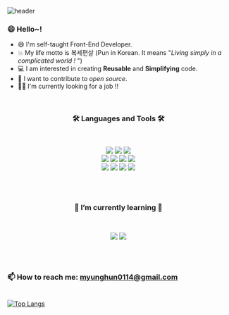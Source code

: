 ![header](https://capsule-render.vercel.app/api?type=transparent&color=91D7F2&height=200&section=header&text=Hi%20There~&gt&fontSize=100&fontColor=F2CB05&fontAlign=30&fontAlignY=35&desc=I'M%20MyungHun%20Kang&descSize=30&descAlign=70&descAlignY=55)

### 😄 Hello~!


- 😄 I'm self-taught Front-End Developer.   
- 💥 My life motto is 복세편살 (Pun in Korean. It means "*Living simply in a complicated world !* ")    
- 💻 I am interested in creating **Reusable** and **Simplifying** code.
- 👯 I want to contribute to *open source*.
- 🕵️‍♀️ I'm currently looking for a job !!


<br/>

<div align="center">
    <h3>🛠️ Languages and Tools 🛠️</h3> <br/>
 
 <img src="https://img.shields.io/badge/html5-E34F26?style=for-the-badge&logo=html5&logoColor=white"> <img src="https://img.shields.io/badge/css-1572B6?style=for-the-badge&logo=css3&logoColor=white"> <img src="https://img.shields.io/badge/JavaScript-F7DF1E?style=for-the-badge&logo=JavaScript&logoColor=white"><br/>
  <img src="https://img.shields.io/badge/React-61DAFB?style=for-the-badge&logo=React&logoColor=black"> <img src="https://img.shields.io/badge/Redux-764ABC?style=for-the-badge&logo=Redux&logoColor=white"> <img src="https://img.shields.io/badge/Redux_Saga-999999?style=for-the-badge&logo=Redux-Saga&logoColor=white"> <img src="https://img.shields.io/badge/Redux_toolkit-764ABC?style=for-the-badge&logo=Redux&logoColor=white"><br/>
 <img src="https://img.shields.io/badge/firebase-FFCA28?style=for-the-badge&logo=firebase&logoColor=white"> <img src="https://img.shields.io/badge/github-181717?style=for-the-badge&logo=github&logoColor=white"> <img src="https://img.shields.io/badge/git-F05032?style=for-the-badge&logo=git&logoColor=white"> <img src="https://img.shields.io/badge/Visual_Studio_Code-007ACC?style=for-the-badge&logo=VisualStudioCode&logoColor=white"><br/>

</div><br/><br/>

<div align="center">
 <h3> 🌱  I’m currently learning 🌱</h3> <br/>    


<img src="https://img.shields.io/badge/TypeScript-3178C6?style=for-the-badge&logo=TypeScript&logoColor=white"> <img src="https://img.shields.io/badge/styled_components-DB7093?style=for-the-badge&logo=styled-components&logoColor=white">
</div><br/><br/>

### 📫 How to reach me:  myunghun0114@gmail.com <br/> <br/>


[![Top Langs](https://github-readme-stats.vercel.app/api/top-langs/?username=michoball&layout=compact)](https://github.com/anuraghazra/github-readme-stats)

<!--
**michoball/michoball** is a ✨ _special_ ✨ repository because its `README.md` (this file) appears on your GitHub profile.

Here are some ideas to get you started:

- 🔭 I’m currently working on ...
- 🌱 I’m currently learning ...
- 👯 I’m looking to collaborate on ...
- 🤔 I’m looking for help with ...
- 💬 Ask me about ...
- 📫 How to reach me: ...
- 😄 Pronouns: ...
- ⚡ Fun fact: ...
-->
